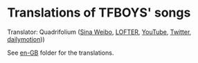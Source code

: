# Translations of TFBOYS' songs

 Translator: Quadrifolium ([Sina Weibo](http://weibo.com/u/5182556773/), [LOFTER](http://quadrifolium.lofter.com/), [YouTube](https://www.youtube.com/channel/UC6QSLMB7h4SoyV0e9m6uUwg), [Twitter](https://twitter.com/QuadrifoliumTF), [dailymotion](http://www.dailymotion.com/quadrifoliumTF)))

 See [en-GB](/en-GB/) folder for the translations.
 